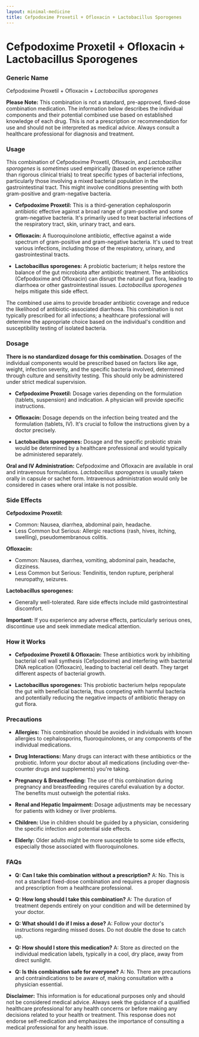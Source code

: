 ```yaml
---
layout: minimal-medicine
title: Cefpodoxime Proxetil + Ofloxacin + Lactobacillus Sporogenes
---
```


# Cefpodoxime Proxetil + Ofloxacin + Lactobacillus Sporogenes
### Generic Name
Cefpodoxime Proxetil + Ofloxacin + *Lactobacillus sporogenes*


**Please Note:** This combination is not a standard, pre-approved, fixed-dose combination medication.  The information below describes the individual components and their potential combined use based on established knowledge of each drug.  This is *not* a prescription or recommendation for use and should not be interpreted as medical advice.  Always consult a healthcare professional for diagnosis and treatment.


### Usage

This combination of Cefpodoxime Proxetil, Ofloxacin, and *Lactobacillus sporogenes* is *sometimes* used empirically (based on experience rather than rigorous clinical trials) to treat specific types of bacterial infections, particularly those involving a mixed bacterial population in the gastrointestinal tract.  This might involve conditions presenting with both gram-positive and gram-negative bacteria.  

* **Cefpodoxime Proxetil:** This is a third-generation cephalosporin antibiotic effective against a broad range of gram-positive and some gram-negative bacteria. It's primarily used to treat bacterial infections of the respiratory tract, skin, urinary tract, and ears.

* **Ofloxacin:**  A fluoroquinolone antibiotic, effective against a wide spectrum of gram-positive and gram-negative bacteria. It's used to treat various infections, including those of the respiratory, urinary, and gastrointestinal tracts.

* **Lactobacillus sporogenes:** A probiotic bacterium; it helps restore the balance of the gut microbiota after antibiotic treatment.  The antibiotics (Cefpodoxime and Ofloxacin) can disrupt the natural gut flora, leading to diarrhoea or other gastrointestinal issues. *Lactobacillus sporogenes* helps mitigate this side effect.


The combined use aims to provide broader antibiotic coverage and reduce the likelihood of antibiotic-associated diarrhoea.  This combination is not typically prescribed for all infections; a healthcare professional will determine the appropriate choice based on the individual's condition and susceptibility testing of isolated bacteria.


### Dosage

**There is no standardized dosage for this combination.** Dosages of the individual components would be prescribed based on factors like age, weight, infection severity, and the specific bacteria involved, determined through culture and sensitivity testing.  This should only be administered under strict medical supervision.

* **Cefpodoxime Proxetil:** Dosage varies depending on the formulation (tablets, suspension) and indication.  A physician will provide specific instructions.

* **Ofloxacin:** Dosage depends on the infection being treated and the formulation (tablets, IV). It's crucial to follow the instructions given by a doctor precisely.

* **Lactobacillus sporogenes:** Dosage and the specific probiotic strain would be determined by a healthcare professional and would typically be administered separately.


**Oral and IV Administration:** Cefpodoxime and Ofloxacin are available in oral and intravenous formulations.  *Lactobacillus sporogenes* is usually taken orally in capsule or sachet form.  Intravenous administration would only be considered in cases where oral intake is not possible.


### Side Effects

**Cefpodoxime Proxetil:**

* Common: Nausea, diarrhea, abdominal pain, headache.
* Less Common but Serious: Allergic reactions (rash, hives, itching, swelling), pseudomembranous colitis.


**Ofloxacin:**

* Common: Nausea, diarrhea, vomiting, abdominal pain, headache, dizziness.
* Less Common but Serious: Tendinitis, tendon rupture, peripheral neuropathy, seizures.


**Lactobacillus sporogenes:**

* Generally well-tolerated. Rare side effects include mild gastrointestinal discomfort.

**Important:** If you experience any adverse effects, particularly serious ones, discontinue use and seek immediate medical attention.



### How it Works

* **Cefpodoxime Proxetil & Ofloxacin:** These antibiotics work by inhibiting bacterial cell wall synthesis (Cefpodoxime) and interfering with bacterial DNA replication (Ofloxacin), leading to bacterial cell death.  They target different aspects of bacterial growth.

* **Lactobacillus sporogenes:** This probiotic bacterium helps repopulate the gut with beneficial bacteria, thus competing with harmful bacteria and potentially reducing the negative impacts of antibiotic therapy on gut flora.


### Precautions

* **Allergies:**  This combination should be avoided in individuals with known allergies to cephalosporins, fluoroquinolones, or any components of the individual medications.

* **Drug Interactions:**  Many drugs can interact with these antibiotics or the probiotic.  Inform your doctor about all medications (including over-the-counter drugs and supplements) you're taking.

* **Pregnancy & Breastfeeding:**  The use of this combination during pregnancy and breastfeeding requires careful evaluation by a doctor.  The benefits must outweigh the potential risks.

* **Renal and Hepatic Impairment:**  Dosage adjustments may be necessary for patients with kidney or liver problems.

* **Children:**  Use in children should be guided by a physician, considering the specific infection and potential side effects.

* **Elderly:**  Older adults might be more susceptible to some side effects, especially those associated with fluoroquinolones.


### FAQs

* **Q: Can I take this combination without a prescription?**  A: No. This is not a standard fixed-dose combination and requires a proper diagnosis and prescription from a healthcare professional.

* **Q: How long should I take this combination?**  A: The duration of treatment depends entirely on your condition and will be determined by your doctor.

* **Q: What should I do if I miss a dose?**  A:  Follow your doctor's instructions regarding missed doses.  Do not double the dose to catch up.

* **Q: How should I store this medication?**  A: Store as directed on the individual medication labels, typically in a cool, dry place, away from direct sunlight.

* **Q: Is this combination safe for everyone?**  A:  No.  There are precautions and contraindications to be aware of, making consultation with a physician essential.


**Disclaimer:**  This information is for educational purposes only and should not be considered medical advice. Always seek the guidance of a qualified healthcare professional for any health concerns or before making any decisions related to your health or treatment.  This response does not endorse self-medication and emphasizes the importance of consulting a medical professional for any health issue.
